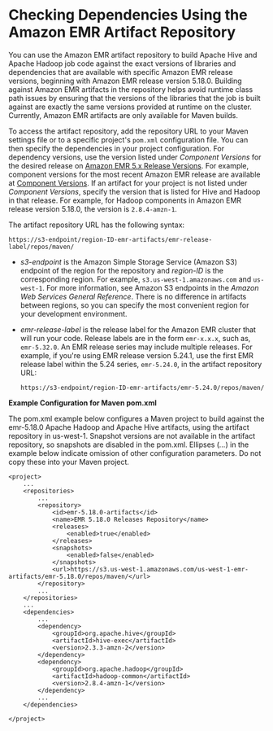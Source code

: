 # Checking Dependencies Using the Amazon EMR Artifact Repository<a name="emr-artifact-repository"></a>

You can use the Amazon EMR artifact repository to build Apache Hive and Apache Hadoop job code against the exact versions of libraries and dependencies that are available with specific Amazon EMR release versions, beginning with Amazon EMR release version 5\.18\.0\. Building against Amazon EMR artifacts in the repository helps avoid runtime class path issues by ensuring that the versions of the libraries that the job is built against are exactly the same versions provided at runtime on the cluster\. Currently, Amazon EMR artifacts are only available for Maven builds\.

To access the artifact repository, add the repository URL to your Maven settings file or to a specific project's `pom.xml` configuration file\. You can then specify the dependencies in your project configuration\. For dependency versions, use the version listed under *Component Versions* for the desired release on [Amazon EMR 5\.x Release Versions](emr-release-5x.md)\. For example, component versions for the most recent Amazon EMR release are available at [Component Versions](emr-release-5x.md#emr-5320-components)\. If an artifact for your project is not listed under *Component Versions*, specify the version that is listed for Hive and Hadoop in that release\. For example, for Hadoop components in Amazon EMR release version 5\.18\.0, the version is `2.8.4-amzn-1`\.

The artifact repository URL has the following syntax:

```
https://s3-endpoint/region-ID-emr-artifacts/emr-release-label/repos/maven/
```
+ *s3\-endpoint* is the Amazon Simple Storage Service \(Amazon S3\) endpoint of the region for the repository and *region\-ID* is the corresponding region\. For example, `s3.us-west-1.amazonaws.com` and `us-west-1`\. For more information, see Amazon S3 endpoints in the *Amazon Web Services General Reference*\. There is no difference in artifacts between regions, so you can specify the most convenient region for your development environment\.
+ *emr\-release\-label* is the release label for the Amazon EMR cluster that will run your code\. Release labels are in the form `emr-x.x.x`, such as, `emr-5.32.0`\. An EMR release series may include multiple releases\. For example, if you're using EMR release version 5\.24\.1, use the first EMR release label within the 5\.24 series, `emr-5.24.0`, in the artifact repository URL: 

  ```
  https://s3-endpoint/region-ID-emr-artifacts/emr-5.24.0/repos/maven/
  ```

**Example Configuration for Maven pom\.xml**  

The pom\.xml example below configures a Maven project to build against the emr\-5\.18\.0 Apache Hadoop and Apache Hive artifacts, using the artifact repository in us\-west\-1\. Snapshot versions are not available in the artifact repository, so snapshots are disabled in the pom\.xml\. Ellipses \(*\.\.\.*\) in the example below indicate omission of other configuration parameters\. Do not copy these into your Maven project\.

```
<project>
	...
	<repositories>
		...
		<repository>
			<id>emr-5.18.0-artifacts</id>
			<name>EMR 5.18.0 Releases Repository</name>
			<releases>
				<enabled>true</enabled>
			</releases>
			<snapshots>
				<enabled>false</enabled>
			</snapshots>
			<url>https://s3.us-west-1.amazonaws.com/us-west-1-emr-artifacts/emr-5.18.0/repos/maven/</url>
		</repository>
		...
	</repositories>
	...
	<dependencies>
		...
		<dependency>
			<groupId>org.apache.hive</groupId>
			<artifactId>hive-exec</artifactId>
			<version>2.3.3-amzn-2</version>
		</dependency>
		<dependency>
			<groupId>org.apache.hadoop</groupId>
			<artifactId>hadoop-common</artifactId>
			<version>2.8.4-amzn-1</version>
		</dependency>
		...
	</dependencies>
	
</project>
```
